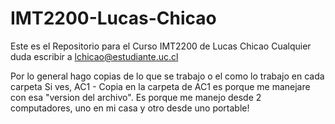 # IMT2200-Lucas-Chicao


Este es el Repositorio para el Curso IMT2200 de Lucas Chicao
Cualquier duda escribir a lchicao@estudiante.uc.cl

Por lo general hago copias de lo que se trabajo o el como lo trabajo en cada carpeta
Si ves, AC1 - Copia en la carpeta de AC1 es porque me manejare con esa "version del archivo".
Es porque me manejo desde 2 computadores, uno en mi casa y otro desde uno portable!

